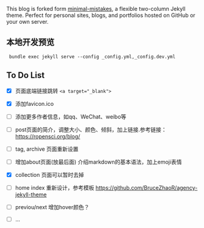 
This blog is forked form [minimal-mistakes](https://mmistakes.github.io/minimal-mistakes/), a flexible two-column Jekyll theme. Perfect for personal sites, blogs, and portfolios hosted on GitHub or your own server.

## 本地开发预览

` bundle exec jekyll serve --config _config.yml,_config.dev.yml`

## To Do List

- [x] 页面底端链接跳转 `<a target="_blank">`
- [x] 添加favicon.ico
- [ ] 添加更多作者信息，如qq、WeChat、weibo等
- [ ] post页面的简介，调整大小、颜色、倾斜，加上链接.参考链接：https://ropensci.org/blog/
- [ ] tag, archive 页面重新设置
- [ ] 增加about页面(放最后面) 介绍markdown的基本语法，加上emoji表情
- [x] collection 页面可以暂时去掉
- [ ] home index 重新设计，参考模板 https://github.com/BruceZhaoR/agency-jekyll-theme
- [ ] previou/next 增加hover颜色？
- [ ] ... 


